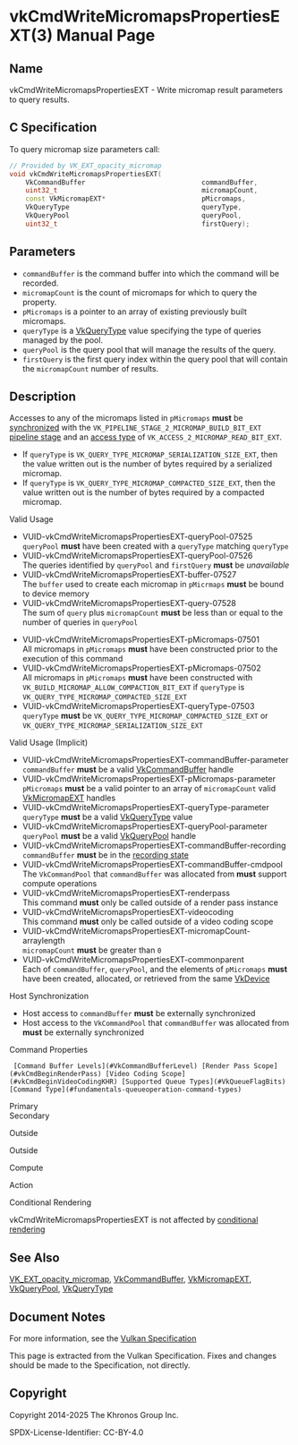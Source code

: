 # vkCmdWriteMicromapsPropertiesEXT(3) Manual Page

## Name

vkCmdWriteMicromapsPropertiesEXT - Write micromap result parameters to query results.



## [](#_c_specification)C Specification

To query micromap size parameters call:

```c++
// Provided by VK_EXT_opacity_micromap
void vkCmdWriteMicromapsPropertiesEXT(
    VkCommandBuffer                             commandBuffer,
    uint32_t                                    micromapCount,
    const VkMicromapEXT*                        pMicromaps,
    VkQueryType                                 queryType,
    VkQueryPool                                 queryPool,
    uint32_t                                    firstQuery);
```

## [](#_parameters)Parameters

- `commandBuffer` is the command buffer into which the command will be recorded.
- `micromapCount` is the count of micromaps for which to query the property.
- `pMicromaps` is a pointer to an array of existing previously built micromaps.
- `queryType` is a [VkQueryType](https://registry.khronos.org/vulkan/specs/latest/man/html/VkQueryType.html) value specifying the type of queries managed by the pool.
- `queryPool` is the query pool that will manage the results of the query.
- `firstQuery` is the first query index within the query pool that will contain the `micromapCount` number of results.

## [](#_description)Description

Accesses to any of the micromaps listed in `pMicromaps` **must** be [synchronized](https://registry.khronos.org/vulkan/specs/latest/html/vkspec.html#synchronization-dependencies) with the `VK_PIPELINE_STAGE_2_MICROMAP_BUILD_BIT_EXT` [pipeline stage](https://registry.khronos.org/vulkan/specs/latest/html/vkspec.html#synchronization-pipeline-stages) and an [access type](https://registry.khronos.org/vulkan/specs/latest/html/vkspec.html#synchronization-access-types) of `VK_ACCESS_2_MICROMAP_READ_BIT_EXT`.

- If `queryType` is `VK_QUERY_TYPE_MICROMAP_SERIALIZATION_SIZE_EXT`, then the value written out is the number of bytes required by a serialized micromap.
- If `queryType` is `VK_QUERY_TYPE_MICROMAP_COMPACTED_SIZE_EXT`, then the value written out is the number of bytes required by a compacted micromap.

Valid Usage

- [](#VUID-vkCmdWriteMicromapsPropertiesEXT-queryPool-07525)VUID-vkCmdWriteMicromapsPropertiesEXT-queryPool-07525  
  `queryPool` **must** have been created with a `queryType` matching `queryType`
- [](#VUID-vkCmdWriteMicromapsPropertiesEXT-queryPool-07526)VUID-vkCmdWriteMicromapsPropertiesEXT-queryPool-07526  
  The queries identified by `queryPool` and `firstQuery` **must** be *unavailable*
- [](#VUID-vkCmdWriteMicromapsPropertiesEXT-buffer-07527)VUID-vkCmdWriteMicromapsPropertiesEXT-buffer-07527  
  The `buffer` used to create each micromap in `pMicrmaps` **must** be bound to device memory
- [](#VUID-vkCmdWriteMicromapsPropertiesEXT-query-07528)VUID-vkCmdWriteMicromapsPropertiesEXT-query-07528  
  The sum of `query` plus `micromapCount` **must** be less than or equal to the number of queries in `queryPool`

<!--THE END-->

- [](#VUID-vkCmdWriteMicromapsPropertiesEXT-pMicromaps-07501)VUID-vkCmdWriteMicromapsPropertiesEXT-pMicromaps-07501  
  All micromaps in `pMicromaps` **must** have been constructed prior to the execution of this command
- [](#VUID-vkCmdWriteMicromapsPropertiesEXT-pMicromaps-07502)VUID-vkCmdWriteMicromapsPropertiesEXT-pMicromaps-07502  
  All micromaps in `pMicromaps` **must** have been constructed with `VK_BUILD_MICROMAP_ALLOW_COMPACTION_BIT_EXT` if `queryType` is `VK_QUERY_TYPE_MICROMAP_COMPACTED_SIZE_EXT`
- [](#VUID-vkCmdWriteMicromapsPropertiesEXT-queryType-07503)VUID-vkCmdWriteMicromapsPropertiesEXT-queryType-07503  
  `queryType` **must** be `VK_QUERY_TYPE_MICROMAP_COMPACTED_SIZE_EXT` or `VK_QUERY_TYPE_MICROMAP_SERIALIZATION_SIZE_EXT`

Valid Usage (Implicit)

- [](#VUID-vkCmdWriteMicromapsPropertiesEXT-commandBuffer-parameter)VUID-vkCmdWriteMicromapsPropertiesEXT-commandBuffer-parameter  
  `commandBuffer` **must** be a valid [VkCommandBuffer](https://registry.khronos.org/vulkan/specs/latest/man/html/VkCommandBuffer.html) handle
- [](#VUID-vkCmdWriteMicromapsPropertiesEXT-pMicromaps-parameter)VUID-vkCmdWriteMicromapsPropertiesEXT-pMicromaps-parameter  
  `pMicromaps` **must** be a valid pointer to an array of `micromapCount` valid [VkMicromapEXT](https://registry.khronos.org/vulkan/specs/latest/man/html/VkMicromapEXT.html) handles
- [](#VUID-vkCmdWriteMicromapsPropertiesEXT-queryType-parameter)VUID-vkCmdWriteMicromapsPropertiesEXT-queryType-parameter  
  `queryType` **must** be a valid [VkQueryType](https://registry.khronos.org/vulkan/specs/latest/man/html/VkQueryType.html) value
- [](#VUID-vkCmdWriteMicromapsPropertiesEXT-queryPool-parameter)VUID-vkCmdWriteMicromapsPropertiesEXT-queryPool-parameter  
  `queryPool` **must** be a valid [VkQueryPool](https://registry.khronos.org/vulkan/specs/latest/man/html/VkQueryPool.html) handle
- [](#VUID-vkCmdWriteMicromapsPropertiesEXT-commandBuffer-recording)VUID-vkCmdWriteMicromapsPropertiesEXT-commandBuffer-recording  
  `commandBuffer` **must** be in the [recording state](#commandbuffers-lifecycle)
- [](#VUID-vkCmdWriteMicromapsPropertiesEXT-commandBuffer-cmdpool)VUID-vkCmdWriteMicromapsPropertiesEXT-commandBuffer-cmdpool  
  The `VkCommandPool` that `commandBuffer` was allocated from **must** support compute operations
- [](#VUID-vkCmdWriteMicromapsPropertiesEXT-renderpass)VUID-vkCmdWriteMicromapsPropertiesEXT-renderpass  
  This command **must** only be called outside of a render pass instance
- [](#VUID-vkCmdWriteMicromapsPropertiesEXT-videocoding)VUID-vkCmdWriteMicromapsPropertiesEXT-videocoding  
  This command **must** only be called outside of a video coding scope
- [](#VUID-vkCmdWriteMicromapsPropertiesEXT-micromapCount-arraylength)VUID-vkCmdWriteMicromapsPropertiesEXT-micromapCount-arraylength  
  `micromapCount` **must** be greater than `0`
- [](#VUID-vkCmdWriteMicromapsPropertiesEXT-commonparent)VUID-vkCmdWriteMicromapsPropertiesEXT-commonparent  
  Each of `commandBuffer`, `queryPool`, and the elements of `pMicromaps` **must** have been created, allocated, or retrieved from the same [VkDevice](https://registry.khronos.org/vulkan/specs/latest/man/html/VkDevice.html)

Host Synchronization

- Host access to `commandBuffer` **must** be externally synchronized
- Host access to the `VkCommandPool` that `commandBuffer` was allocated from **must** be externally synchronized

Command Properties

     [Command Buffer Levels](#VkCommandBufferLevel) [Render Pass Scope](#vkCmdBeginRenderPass) [Video Coding Scope](#vkCmdBeginVideoCodingKHR) [Supported Queue Types](#VkQueueFlagBits) [Command Type](#fundamentals-queueoperation-command-types)

Primary  
Secondary

Outside

Outside

Compute

Action

Conditional Rendering

vkCmdWriteMicromapsPropertiesEXT is not affected by [conditional rendering](#drawing-conditional-rendering)

## [](#_see_also)See Also

[VK\_EXT\_opacity\_micromap](https://registry.khronos.org/vulkan/specs/latest/man/html/VK_EXT_opacity_micromap.html), [VkCommandBuffer](https://registry.khronos.org/vulkan/specs/latest/man/html/VkCommandBuffer.html), [VkMicromapEXT](https://registry.khronos.org/vulkan/specs/latest/man/html/VkMicromapEXT.html), [VkQueryPool](https://registry.khronos.org/vulkan/specs/latest/man/html/VkQueryPool.html), [VkQueryType](https://registry.khronos.org/vulkan/specs/latest/man/html/VkQueryType.html)

## [](#_document_notes)Document Notes

For more information, see the [Vulkan Specification](https://registry.khronos.org/vulkan/specs/latest/html/vkspec.html#vkCmdWriteMicromapsPropertiesEXT)

This page is extracted from the Vulkan Specification. Fixes and changes should be made to the Specification, not directly.

## [](#_copyright)Copyright

Copyright 2014-2025 The Khronos Group Inc.

SPDX-License-Identifier: CC-BY-4.0